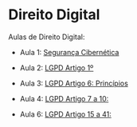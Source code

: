 
<!-- README.md is generated from README.Rmd. Please edit that file -->

# Direito Digital

<!-- badges: start -->

<!-- badges: end -->

Aulas de Direito Digital:

- Aula 1: [Segurança
  Cibernética](https://ndtj.github.io/direitoDigital/slides/ciber.html)

- Aula 2: [LGPD Artigo
  1º](https://ndtj.github.io/direitoDigital/slides/lgpd1.html)

- Aula 3: [LGPD Artigo 6:
  Princípios](https://ndtj.github.io/direitoDigital/slides/lgpd3.html)

- Aula 4: [LGPD Artigo 7 a
  10:](https://ndtj.github.io/direitoDigital/slides/lgpd4.html)

- Aula 6: [LGPD Artigo 15 a
  41:](https://ndtj.github.io/direitoDigital/slides/lgpd4.html)
